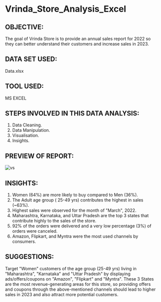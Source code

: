 # Vrinda_Store_Analysis_Excel
## OBJECTIVE:
The goal of Vrinda Store is to provide an annual sales report for 2022 so they can better understand their customers and increase sales in 2023.

## DATA SET USED: 
Data.xlsx

## TOOL USED:
MS EXCEL 

## STEPS INVOLVED IN THIS DATA ANALYSIS:
1) Data Cleaning.
2) Data Manipulation.
3) Visualisation.
4) Insights.

## PREVIEW OF REPORT:


![vs](https://github.com/Dibyadarshi-Kashyap/Vrinda_Store_Analysis_Excel/assets/36098874/6324a2f5-f494-4aee-a2a7-62cdaef218cf)

## INSIGHTS:

1) Women (64%) are more likely to buy compared to Men (36%).
2) The Adult age group ( 25-49 yrs) contributes the highest in sales (~63%).
3) Highest sales were observed for the month of "March", 2022.
4) Maharashtra, Karnataka, and Uttar Pradesh are the top 3 states that contribute highly to the sales of the store.
5) 92% of the orders were delivered and a very low percentage (3%) of orders were canceled.
6) Amazon, Flipkart, and Myntra were the most used channels by consumers.

## SUGGESTIONS:
Target "Women" customers of the age group (25-49 yrs) living in "Maharashtra", "Karnataka" and "Uttar Pradesh" by displaying ads/offers/coupons on "Amazon", "Flipkart" and "Myntra". These 3 States are the most revenue-generating areas for this store, so providing offers and coupons through the above-mentioned channels should lead to higher sales in 2023 and also attract more potential customers.
